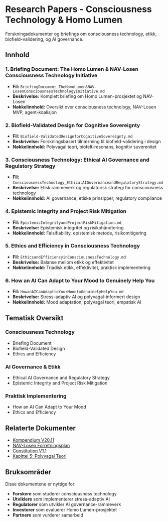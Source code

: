 # Research Papers - Consciousness Technology & Homo Lumen

Forskningsdokumenter og briefings om consciousness technology, etikk, biofield-validering, og AI governance.

## Innhold

### 1. Briefing Document: The Homo Lumen & NAV-Losen Consciousness Technology Initiative
- **Fil:** `BriefingDocument_TheHomoLumen&NAV-LosenConsciousnessTechnologyInitiative.md`
- **Beskrivelse:** Komplett briefing om Homo Lumen-prosjektet og NAV-Losen
- **Nøkkelinnhold:** Oversikt over consciousness technology, NAV-Losen MVP, agent-koalisjon

### 2. Biofield-Validated Design for Cognitive Sovereignty
- **Fil:** `Biofield-ValidatedDesignforCognitiveSovereignty.md`
- **Beskrivelse:** Forskningsbasert tilnærming til biofield-validering i design
- **Nøkkelinnhold:** Polyvagal teori, biofelt-resonans, kognitiv suverenitet

### 3. Consciousness Technology: Ethical AI Governance and Regulatory Strategy
- **Fil:** `ConsciousnessTechnology_EthicalAIGovernanceandRegulatoryStrategy.md`
- **Beskrivelse:** Etisk rammeverk og regulatorisk strategi for consciousness technology
- **Nøkkelinnhold:** AI governance, etiske prinsipper, regulatory compliance

### 4. Epistemic Integrity and Project Risk Mitigation
- **Fil:** `EpistemicIntegrityandProjectRiskMitigation.md`
- **Beskrivelse:** Epistemisk integritet og risikohåndtering
- **Nøkkelinnhold:** Falsifiability, epistemisk metode, risikomitigering

### 5. Ethics and Efficiency in Consciousness Technology
- **Fil:** `EthicsandEfficiencyinConsciousnessTechnology.md`
- **Beskrivelse:** Balanse mellom etikk og effektivitet
- **Nøkkelinnhold:** Triadisk etikk, effektivitet, praktisk implementering

### 6. How an AI Can Adapt to Your Mood to Genuinely Help You
- **Fil:** `HowanAICanAdapttoYourMoodtoGenuinelyHelpYou.md`
- **Beskrivelse:** Stress-adaptiv AI og polyvagal-informert design
- **Nøkkelinnhold:** Mood adaptation, polyvagal teori, empatisk AI

## Tematisk Oversikt

### Consciousness Technology
- Briefing Document
- Biofield-Validated Design
- Ethics and Efficiency

### AI Governance & Etikk
- Ethical AI Governance and Regulatory Strategy
- Epistemic Integrity and Project Risk Mitigation

### Praktisk Implementering
- How an AI Can Adapt to Your Mood
- Ethics and Efficiency

## Relaterte Dokumenter

- [Kompendium V20.11](../KOMPENDIUM_V20.11_UNIFIED_CONSCIOUSNESS_EDITION.md)
- [NAV-Losen Forretningsplan](../FORRETNINGSPLAN_NAV-LOSEN61sider.md)
- [Constitution V1.1](../HOMOLUMENCONSTITUTIONV1.1.md)
- [Kapittel 5: Polyvagal Teori](../kompendium_kapitler/KAPITTEL_5_POLYVAGAL_TEORI_OG_STRESS-RESPONSIV_TEKNOLOGI.md)

## Bruksområder

Disse dokumentene er nyttige for:
- **Forskere** som studerer consciousness technology
- **Utviklere** som implementerer stress-adaptiv AI
- **Regulatorer** som utvikler AI governance-rammeverk
- **Investorer** som evaluerer Homo Lumen-prosjektet
- **Partnere** som vurderer samarbeid

